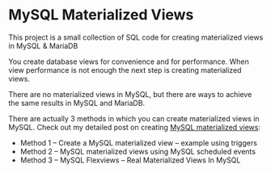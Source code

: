 # MySQL Materialized Views
This project is a small collection of SQL code for creating materialized views in MySQL &amp; MariaDB

You create database views for convenience and for performance. When view performance is not enough the next step is creating materialized views.

There are no materialized views in MySQL, but there are ways to achieve the same results in MySQL and MariaDB.

There are actually 3 methods in which you can create materialized views in MySQL. Check out my detailed post on creating [MySQL materialized views](http://www.coding-dude.com/wp/databases/creating-mysql-materialized-views/):

- Method 1 – Create a MySQL materialized view – example using triggers
- Method 2 – MySQL materialized views using MySQL scheduled events
- Method 3 – MySQL Flexviews – Real Materialized Views In MySQL
